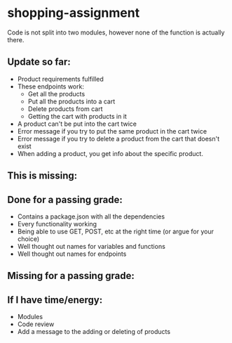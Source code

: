 # shopping-assignment

Code is not split into two modules, however none of the function is actually there.


Update so far:
-
- Product requirements fulfilled
- These endpoints work:
	- Get all the products
	- Put all the products into a cart
	- Delete products from cart
	- Getting the cart with products in it
- A product can't be put into the cart twice
- Error message if you try to put the same product in the cart twice
- Error message if you try to delete a product from the cart that doesn't exist
- When adding a product, you get info about the specific product.

This is missing:
-

Done for a passing grade:
-
- Contains a package.json with all the dependencies
- Every functionality working
- Being able to use GET, POST, etc at the right time (or argue for your choice)
- Well thought out names for variables and functions
- Well thought out names for endpoints

Missing for a passing grade:
-

If I have time/energy:
-
- Modules
- Code review
- Add a message to the adding or deleting of products